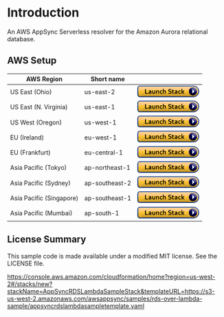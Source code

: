 # Introduction

An AWS AppSync Serverless resolver for the Amazon Aurora relational database.

## AWS Setup

| AWS Region | Short name | | 
| -- | -- | -- |
| US East (Ohio) | us-east-2 | [![cloudformation-launch-button](images/cloudformation-launch-stack.png)](https://console.aws.amazon.com/cloudformation/home?region=us-east-2#/stacks/new?stackName=Production&templateURL=https://s3-us-west-2.amazonaws.com/awsappsync/samples/rds-over-lambda-sample/appsyncrdslambdasampletemplate.yaml) |
| US East (N. Virginia) | us-east-1 | [![cloudformation-launch-button](images/cloudformation-launch-stack.png)](https://console.aws.amazon.com/cloudformation/home?region=us-east-1#/stacks/new?stackName=Production&templateURL=https://s3-us-west-2.amazonaws.com/awsappsync/samples/rds-over-lambda-sample/appsyncrdslambdasampletemplate.yaml) |
| US West (Oregon) | us-west-1 | [![cloudformation-launch-button](images/cloudformation-launch-stack.png)](https://console.aws.amazon.com/cloudformation/home?region=us-west-1#/stacks/new?stackName=Production&templateURL=https://s3-us-west-2.amazonaws.com/awsappsync/samples/rds-over-lambda-sample/appsyncrdslambdasampletemplate.yaml) |
| EU (Ireland) | eu-west-1 | [![cloudformation-launch-button](images/cloudformation-launch-stack.png)](https://console.aws.amazon.com/cloudformation/home?region=eu-west-1#/stacks/new?stackName=Production&templateURL=https://s3-us-west-2.amazonaws.com/awsappsync/samples/rds-over-lambda-sample/appsyncrdslambdasampletemplate.yaml) |
| EU (Frankfurt) | eu-central-1 | [![cloudformation-launch-button](images/cloudformation-launch-stack.png)](https://console.aws.amazon.com/cloudformation/home?region=eu-central-1#/stacks/new?stackName=Production&templateURL=https://s3-us-west-2.amazonaws.com/awsappsync/samples/rds-over-lambda-sample/appsyncrdslambdasampletemplate.yaml) |
| Asia Pacific (Tokyo) | ap-northeast-1 | [![cloudformation-launch-button](images/cloudformation-launch-stack.png)](https://console.aws.amazon.com/cloudformation/home?region=ap-northeast-1#/stacks/new?stackName=Production&templateURL=https://s3-us-west-2.amazonaws.com/awsappsync/samples/rds-over-lambda-sample/appsyncrdslambdasampletemplate.yaml) |
| Asia Pacific (Sydney) | ap-southeast-2 | [![cloudformation-launch-button](images/cloudformation-launch-stack.png)](https://console.aws.amazon.com/cloudformation/home?region=ap-southeast-2#/stacks/new?stackName=Production&templateURL=https://s3-us-west-2.amazonaws.com/awsappsync/samples/rds-over-lambda-sample/appsyncrdslambdasampletemplate.yaml) |
| Asia Pacific (Singapore) | ap-southeast-1 | [![cloudformation-launch-button](images/cloudformation-launch-stack.png)](https://console.aws.amazon.com/cloudformation/home?region=ap-southeast-1#/stacks/new?stackName=Production&templateURL=https://s3-us-west-2.amazonaws.com/awsappsync/samples/rds-over-lambda-sample/appsyncrdslambdasampletemplate.yaml) |
| Asia Pacific (Mumbai) | ap-south-1 |  [![cloudformation-launch-button](images/cloudformation-launch-stack.png)](https://console.aws.amazon.com/cloudformation/home?region=ap-south-1#/stacks/new?stackName=Production&templateURL=https://s3-us-west-2.amazonaws.com/awsappsync/samples/rds-over-lambda-sample/appsyncrdslambdasampletemplate.yaml) |

## License Summary

This sample code is made available under a modified MIT license. See the LICENSE file.

https://console.aws.amazon.com/cloudformation/home?region=us-west-2#/stacks/new?stackName=AppSyncRDSLambdaSampleStack&templateURL=https://s3-us-west-2.amazonaws.com/awsappsync/samples/rds-over-lambda-sample/appsyncrdslambdasampletemplate.yaml

